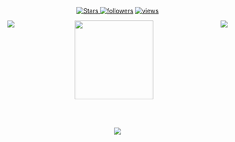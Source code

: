 <p align="center">
  <a href="https://github.com/DanielaGarridoG?tab=repositories&sort=stargazers">
    <img alt="Stars" src="https://custom-icon-badges.demolab.com/github/stars/DanielaGarridoG?color=ffa500&style=flat-round&labelColor=cc8400&logo=star"/>
  <a href="https://github.com/DanielaGarridoG?tab=followers">
    <img alt="followers" title="Follow me on Github" src="https://custom-icon-badges.demolab.com/github/followers/DanielaGarridoG?color=ffa500&labelColor=cc8400&style=flat-round&logo=person-add&label=Follow&logoColor=white"/></a>
  <a href="https://github.com/DanielaGarridoG">
    <img alt="views" title="GitHub profile views" src="https://komarev.com/ghpvc/?username=DanielaGarridoG&label=Profile%20views&color=ffa500&labelColor=cc8400&style=flat"/></a>
</p>

<p align='center'>
  <a> <img align='left' src="https://github-readme-stats.vercel.app/api?username=DanielaGarridoG&count_private=true&show_icons=true&theme=transparent&hide_border=true&hide_rank=true&title_color=ffa500&icon_color=ffff00&text_color=ffffff"/> <a>
  <a> <img src="https://media.tenor.com/0Zg4zqZsQ5kAAAAC/mob-mob-psycho.gif" width="180"/> <a>
  <a> &nbsp&nbsp&nbsp <img align='right' src="https://github-readme-stats.vercel.app/api/top-langs/?username=DanielaGarridoG&layout=compact&theme=transparent&hide_border=true&title_color=ffa500&icon_color=ffff00&text_color=ffffff"/> <a>
</p>
<br><br>
<p align='center'> <a> <img src="https://github-readme-streak-stats.herokuapp.com/?user=DanielaGarridoG&theme=transparent&border=ffa500&hide_border=true&stroke=ffa500&ring=ffa500&fire=ffa500&currStreakNum=ffffff&sideNums=ffffff&currStreakLabel=ffff00&sideLabels=ffff00&dates=ffffff"/> <a>
